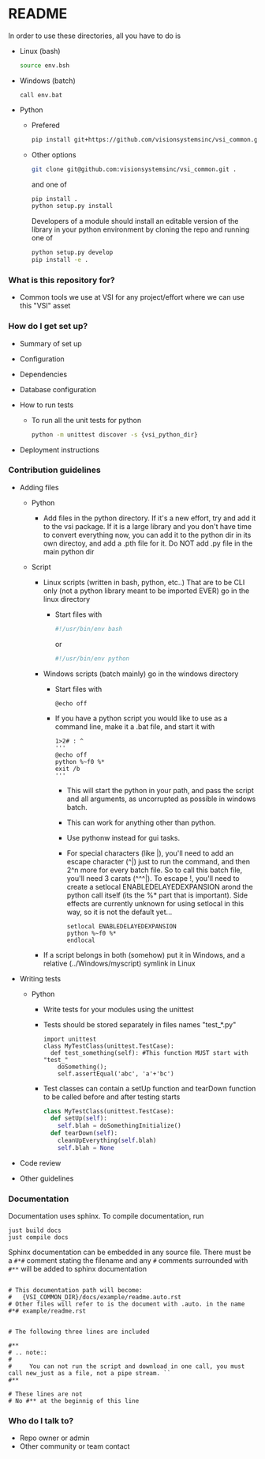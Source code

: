 # README #

In order to use these directories, all you have to do is

* Linux (bash)

  ```bash
  source env.bsh
  ```

* Windows (batch)

  ```batch
  call env.bat
  ```

* Python

  * Prefered

    ```bash
    pip install git+https://github.com/visionsystemsinc/vsi_common.git
    ```

  * Other options

    ```bash
    git clone git@github.com:visionsystemsinc/vsi_common.git .
    ```

    and one of

      ```bash
      pip install .
      python setup.py install
      ```

    Developers of a module should install an editable version of the library in your python environment by
    cloning the repo and running one of

      ```bash
      python setup.py develop
      pip install -e .
      ```

### What is this repository for? ###

* Common tools we use at VSI for any project/effort where we can use this "VSI" asset

### How do I get set up? ###

* Summary of set up
* Configuration
* Dependencies
* Database configuration
* How to run tests

  * To run all the unit tests for python

    ```bash
    python -m unittest discover -s {vsi_python_dir}
    ```

* Deployment instructions

### Contribution guidelines ###

* Adding files
  * Python

    * Add files in the python directory. If it's a new effort, try and add it to the vsi package. If it is a large library and you don't have time to convert everything now, you can add it to the python dir in its own directoy, and add a .pth file for it. Do NOT add .py file in the main python dir

  * Script

    * Linux scripts (written in bash, python, etc..) That are to be CLI only (not a python library meant to be imported EVER) go in the linux directory

      * Start files with

        ```bash
        #!/usr/bin/env bash
        ```

        or

        ```bash
        #!/usr/bin/env python
        ```

    * Windows scripts (batch mainly) go in the windows directory

      * Start files with

        ```batch
        @echo off
        ```

      * If you have a python script you would like to use as a command line, make it a .bat file, and start it with

        ```batch
        1>2# : ^
        '''
        @echo off
        python %~f0 %*
        exit /b
        '''
        ```

        * This will start the python in your path, and pass the script and all arguments, as uncorrupted as possible in windows batch. 
        * This can work for anything other than python. 
        * Use pythonw instead for gui tasks.
        * For special characters (like |), you'll need to add an escape character (^|) just to run the command, and then 2^n more for every batch file. So to call this batch file, you'll need 3 carats (^^^|). To escape !, you'll need to create a setlocal ENABLEDELAYEDEXPANSION arond the python call itself (its the %* part that is important). Side effects are currently unknown for using setlocal in this way, so it is not the default yet... 

          ```batch
          setlocal ENABLEDELAYEDEXPANSION
          python %~f0 %*
          endlocal
          ```

    * If a script belongs in both (somehow) put it in Windows, and a relative (../Windows/myscript) symlink in Linux

* Writing tests

  * Python

    * Write tests for your modules using the unittest
    * Tests should be stored separately in files names "test_*.py"

      ```
      import unittest
      class MyTestClass(unittest.TestCase):
        def test_something(self): #This function MUST start with "test_"
          doSomething();
          self.assertEqual('abc', 'a'+'bc')
      ```

    * Test classes can contain a setUp function and tearDown function to be called before and after testing starts

      ```python
      class MyTestClass(unittest.TestCase):
        def setUp(self):
          self.blah = doSomethingInitialize()
        def tearDown(self):
          cleanUpEverything(self.blah)
          self.blah = None
      ```

* Code review
* Other guidelines

### Documentation ###

Documentation uses sphinx. To compile documentation, run

```
just build docs
just compile docs
```

Sphinx documentation can be embedded in any source file. There must be a `#*#` comment stating the filename and any `#` comments surrounded with `#**` will be added to sphinx documentation

```

# This documentation path will become:
#   {VSI_COMMON_DIR}/docs/example/readme.auto.rst
# Other files will refer to is the document with .auto. in the name
#*# example/readme.rst


# The following three lines are included

#**
# .. note::
#
#     You can not run the script and download in one call, you must call new_just as a file, not a pipe stream. ``
#**

# These lines are not
# No #** at the beginnig of this line
```

### Who do I talk to? ###

* Repo owner or admin
* Other community or team contact
